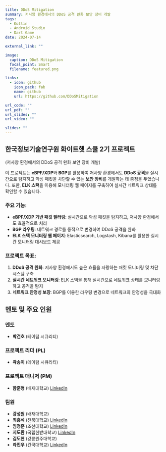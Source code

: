 ```yaml
---
title: DDoS Mitigation
summary: 저사양 환경에서의 DDoS 공격 완화 보안 장비 개발    
tags:
  - Kotlin
  - Android Studio
  - Dart Game
date: 2024-07-14

external_link: ""

image:
  caption: DDoS Mitigation
  focal_point: Smart
  filename: featured.png

links:
  - icon: github
    icon_pack: fab
    name: github
    url: https://github.com/DDoSMitigation

url_code: ""
url_pdf: ""
url_slides: ""
url_video: ""

slides: ""
---
```

<div class="justify-text">

## 한국정보기술연구원 화이트햇 스쿨 2기 프로젝트 
(저사양 환경에서의 DDoS 공격 완화 보안 장비 개발)

이 프로젝트는 **eBPF/XDP**와 **BGP**를 활용하여 저사양 환경에서도 **DDoS 공격**을 실시간으로 탐지하고 악성 패킷을 차단할 수 있는 **보안 장비**를 개발하는 데 중점을 두었습니다. 또한, **ELK 스택**을 이용해 모니터링 웹 페이지를 구축하여 실시간 네트워크 상태를 확인할 수 있습니다.

### 주요 기능:
- **eBPF/XDP 기반 패킷 필터링**: 실시간으로 악성 패킷을 탐지하고, 저사양 환경에서도 효율적으로 처리
- **BGP 라우팅**: 네트워크 경로를 동적으로 변경하여 DDoS 공격을 완화
- **ELK 스택 모니터링 웹 페이지**: Elasticsearch, Logstash, Kibana를 활용한 실시간 모니터링 대시보드 제공

### 프로젝트 목표:
1. **DDoS 공격 완화**: 저사양 환경에서도 높은 효율을 자랑하는 패킷 모니터링 및 차단 시스템 구축
2. **실시간 네트워크 모니터링**: ELK 스택을 통해 실시간으로 네트워크 상태를 모니터링하고 공격을 탐지
3. **네트워크 안정성 보장**: BGP를 이용한 라우팅 변경으로 네트워크의 안정성을 극대화

## 멘토 및 주요 인원

### 멘토
- **박건호** (테이텀 시큐리티)

### 프로젝트 리더 (PL)
- **곽송이** (테이텀 시큐리티)

### 프로젝트 매니저 (PM)
- **함준형** (배재대학교) [LinkedIn](https://www.linkedin.com/in/%EC%A4%80%ED%98%95-%ED%95%A8-669898284/)

### 팀원
- **강성원** (배재대학교)
- **최홍석** (전북대학교) [LinkedIn](https://www.linkedin.com/in/%ED%99%8D%EC%84%9D-%EC%B5%9C-089b23302?utm_source=share&utm_campaign=share_via&utm_content=profile&utm_medium=ios_app)
- **임정훈** (조선대학교) [LinkedIn](https://www.linkedin.com/in/%EC%A0%95%ED%9B%88-%EC%9E%84-235b06304/)
- **지도환** (국립한밭대학교) [LinkedIn](www.linkedin.com/in/정훈-임-235b06304/)
- **김도현** (강릉원주대학교)
- **라민우** (건국대학교) [LinkedIn](https://www.linkedin.com/in/raminwo/)


